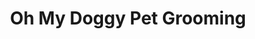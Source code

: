 ---
title: "Oh My Doggy Pet Grooming"
url: /marbella/oh-my-doggy-pet-grooming/
shop: peluquería canina
---